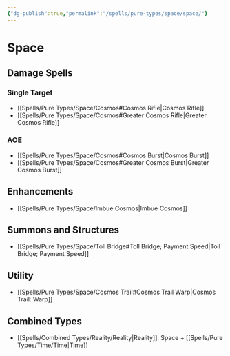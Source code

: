 ```yaml
---
{"dg-publish":true,"permalink":"/spells/pure-types/space/space/"}
---
```


# Space
## Damage Spells

### Single Target
- [[Spells/Pure Types/Space/Cosmos#Cosmos Rifle\|Cosmos Rifle]]
- [[Spells/Pure Types/Space/Cosmos#Greater Cosmos Rifle\|Greater Cosmos Rifle]]
### AOE
- [[Spells/Pure Types/Space/Cosmos#Cosmos Burst\|Cosmos Burst]]
- [[Spells/Pure Types/Space/Cosmos#Greater Cosmos Burst\|Greater Cosmos Burst]]
## Enhancements
- [[Spells/Pure Types/Space/Imbue Cosmos\|Imbue Cosmos]]

## Summons and Structures
- [[Spells/Pure Types/Space/Toll Bridge#Toll Bridge; Payment Speed\|Toll Bridge; Payment Speed]]
## Utility
- [[Spells/Pure Types/Space/Cosmos Trail#Cosmos Trail Warp\|Cosmos Trail: Warp]]

## Combined Types
- [[Spells/Combined Types/Reality/Reality\|Reality]]: Space + [[Spells/Pure Types/Time/Time\|Time]]